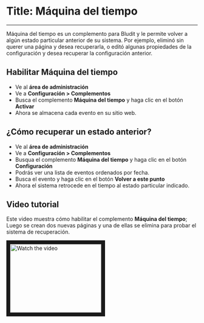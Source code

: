 # Title: Máquina del tiempo
<!-- Position: 2 -->
---
Máquina del tiempo es un complemento para Bludit y le permite volver a algún estado particular anterior de su sistema. Por ejemplo, eliminó sin querer una página y desea recuperarla, o editó algunas propiedades de la configuración y desea recuperar la configuración anterior.

## Habilitar Máquina del tiempo
- Ve al **área de administración**
- Ve a **Configuración > Complementos**
- Busca el complemento **Máquina del tiempo** y haga clic en el botón **Activar**
- Ahora se almacena cada evento en su sitio web.

## ¿Cómo recuperar un estado anterior?
- Ve al **área de administración**
- Ve a **Configuración > Complementos**
- Busqua el complemento **Máquina del tiempo** y haga clic en el botón **Configuración**
- Podrás ver una lista de eventos ordenados por fecha.
- Busca el evento y haga clic en el botón **Volver a este punto**
- Ahora el sistema retrocede en el tiempo al estado particular indicado.

## Video tutorial
Este video muestra cómo habilitar el complemento **Máquina del tiempo**; Luego se crean dos nuevas páginas y una de ellas se elimina para probar el sistema de recuperación.

<a href="http://www.youtube.com/watch?feature=player_embedded&v=30VuB1INVBg" target="_blank">
 <img src="http://img.youtube.com/vi/30VuB1INVBg/mqdefault.jpg" alt="Watch the video" width="240" height="180" border="10" />
</a>

<!-- <div class="video-embed">
	<iframe width="640" height="360" src="https://www.youtube.com/embed/30VuB1INVBg?rel=0&amp;showinfo=0" frameborder="0" gesture="media" allowfullscreen></iframe>
</div> -->
